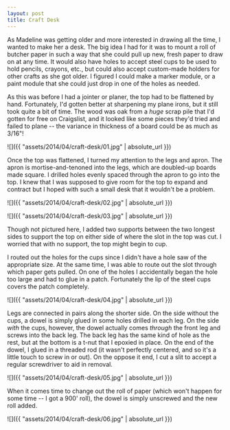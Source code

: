 ```yaml
---
layout: post
title: Craft Desk
---
```

As Madeline was getting older and more interested in drawing all the time, I
wanted to make her a desk. The big idea I had for it was to mount a roll of
butcher paper in such a way that she could pull up new, fresh paper to draw on
at any time. It would also have holes to accept steel cups to be used to hold
pencils, crayons, etc., but could also accept custom-made holders for other
crafts as she got older. I figured I could make a marker module, or a paint
module that she could just drop in one of the holes as needed.

As this was before I had a jointer or planer, the top had to be flattened by
hand. Fortunately, I'd gotten better at sharpening my plane irons, but it still
took quite a bit of time. The wood was oak from a _huge_ scrap pile that I'd
gotten for free on Craigslist, and it looked like some pieces they'd tried and
failed to plane -- the variance in thickness of a board could be as much as
3/16"!

![]({{ "assets/2014/04/craft-desk/01.jpg" | absolute_url }})

Once the top was flattened, I turned my attention to the legs and apron. The
apron is mortise-and-tenoned into the legs, which are doubled-up boards made
square. I drilled holes evenly spaced through the apron to go into the top. I
knew that I was supposed to give room for the top to expand and contract but I
hoped with such a small desk that it wouldn't be a problem.

![]({{ "assets/2014/04/craft-desk/02.jpg" | absolute_url }})

![]({{ "assets/2014/04/craft-desk/03.jpg" | absolute_url }})

Though not pictured here, I added two supports between the two longest sides to
support the top on either side of where the slot in the top was cut. I worried
that with no support, the top might begin to cup.

I routed out the holes for the cups since I didn't have a hole saw of the
appropriate size. At the same time, I was able to route out the slot through
which paper gets pulled. On one of the holes I accidentally began the hole too
large and had to glue in a patch. Fortunately the lip of the steel cups covers
the patch completely.

![]({{ "assets/2014/04/craft-desk/04.jpg" | absolute_url }})

Legs are connected in pairs along the shorter side. On the side without the
cups, a dowel is simply glued in some holes drilled in each leg. On the side
_with_ the cups, however, the dowel actually comes _through_ the front leg and
screws into the back leg. The back leg has the same kind of hole as the rest,
but at the bottom is a t-nut that I epoxied in place. On the end of the dowel,
I glued in a threaded rod (it wasn't perfectly centered, and so it's a little
touch to screw in or out). On the oppose it end, I cut a slit to accept a
regular screwdriver to aid in removal.

![]({{ "assets/2014/04/craft-desk/05.jpg" | absolute_url }})

When it comes time to change out the roll of paper (which won't happen for some
time -- I got a 900' roll), the dowel is simply unscrewed and the new roll
added.

![]({{ "assets/2014/04/craft-desk/06.jpg" | absolute_url }})
